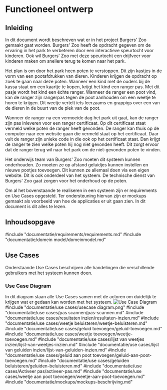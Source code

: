 # Functioneel ontwerp
## Inleiding
In dit document wordt beschreven wat er in het project Burgers' Zoo gemaakt gaat worden. Burgers' Zoo heeft de opdracht gegeven om de ervaring in het park te verbeteren door een interactieve speurtocht voor kinderen. Ook wil Burgers' Zoo met deze speurtocht een drijfveer voor kinderen maken om snellere terug te komen naar het park.

Het plan is om door het park heen poten te verstoppen. Dit zijn kastjes in de vorm van een pootafdrukken van dieren. Kinderen krijgen de opdracht op zoek te gaan naar deze poten. Wanneer een kind met de ouders bij de kassa staat om een kaartje te kopen, krijgt het kind een ranger pas. Met dit pasje wordt het kind een échte ranger. Wanneer de ranger een poot vind, kan de ranger zijn rangerpas tegen de poot aanhouden om een weetje te horen te krijgen. Dit weetje vertelt iets leerzaams en grappigs over een van de dieren in de buurt van de plek van de poot.

Wanneer de ranger na een vermoeide dag het park uit gaat, kan de ranger zijn pas inleveren voor een ranger certificaat. Op dit certificaat staat vermeld welke poten de ranger heeft gevonden. De ranger kan thuis op de computer naar een website gaan die vermeld staat op het certificaat. Daar vult de ranger zijn unieke code in die ook op het certificaat staat. Dan krijgt de ranger te zien welke poten hij nog niet gevonden heeft. Dit zorgt ervoor dat de ranger terug wil naar het park om de niet-gevonden poten te vinden.

Het onderwijs team van Burgers' Zoo moeten dit systeem kunnen onderhouden. Zo moeten ze op afstand geluidjes kunnen instellen en nieuwe pootjes toevoegen. Dit kunnen ze allemaal doen via een eigen website. Dit is ook onderdeel van het systeem. De technische dienst van Burgers' Zoo gaat zorgen voor het onderhoud op de poten.

Om al het bovenstaande te realiseren in een systeem zijn er requirements en Use Cases opgesteld. Ter ondersteuning hiervan zijn er mockups gemaakt als voorbeeld van hoe de applicaties er uit gaan zien. In dit document is dit alles te lezen.
## Inhoudsopgave
<!-- toc -->
#include "documentatie/requirements/requirements.md"
#include "documentatie/domein model/domeinmodel.md"
## Use Cases
Onderstaande Use Cases beschrijven alle handelingen die verschillende gebruikers met het systeem kunnen doen.
### Use Case Diagram
In dit diagram staan alle Use Cases samen met de actoren om duidelijk te krijgen wat er gedaan kan worden met het systeem.
![Use Case Diagram](./images/usecase&#32;diagram.png)
#include "documentatie/use cases/usecase diagram.png"
#include "documentatie/use cases/pas scannen/pas-scannen.md"
#include "documentatie/use cases/resultaten inzien/resultaten-inzien.md"
#include "documentatie/use cases/weetje beluisteren/weetje-beluisteren.md"
#include "documentatie/use cases/geluid toevoegen/geluid-toevoegen.md"
#include "documentatie/use cases/weetje toevoegen/weetje-toevoegen.md"
#include "documentatie/use cases/lijst van weetjes inzien/lijst-van-weetjes-inzien.md"
#include "documentatie/use cases/lijst van geluiden inzien/lijst-van-geluiden-inzien.md"
#include "documentatie/use cases/geluid aan poot toevoegen/geluid-aan-poot-toevoegen.md"
#include "documentatie/use cases/geluiden beluisteren/geluiden-beluisteren.md"
#include "documentatie/use cases/Activeer pas/activeer-pas.md"
#include "documentatie/use cases/weetje aan poot toevoegen/weetje-aan-poot-toevoegen.md"
#include "documentatie/mockups/mockups-beschrijving.md"
